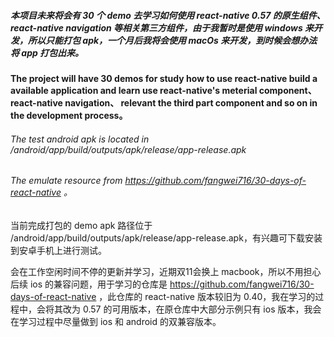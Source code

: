 #####  本项目未来将会有 30 个 demo 去学习如何使用 react-native 0.57 的原生组件、 react-native navigation 等相关第三方组件，由于我暂时是使用 windows 来开发，所以只能打包 apk，一个月后我将会使用 macOs 来开发，到时候会想办法将 app 打包出来。

####  The project will have 30 demos for study how to use react-native build a available application and learn use react-native's meterial component、 react-native navigation、 relevant the third part component and so on in the development process。

######  The test android apk is located in /android/app/build/outputs/apk/release/app-release.apk

######  The emulate resource from https://github.com/fangwei716/30-days-of-react-native 。

当前完成打包的 demo apk 路径位于 /android/app/build/outputs/apk/release/app-release.apk，有兴趣可下载安装到安卓手机上进行测试。

会在工作空闲时间不停的更新并学习，近期双11会换上 macbook，所以不用担心后续 ios 的兼容问题，用于学习的仓库是 https://github.com/fangwei716/30-days-of-react-native ，此仓库的 react-native 版本较旧为 0.40，我在学习的过程中，会将其改为 0.57 的可用版本，在原仓库中大部分示例只有 ios 版本，我会在学习过程中尽量做到 ios 和 android 的双兼容版本。
